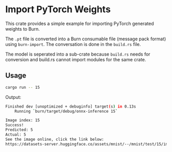 # Import PyTorch Weights

This crate provides a simple example for importing PyTorch generated weights to Burn.

The `.pt` file is converted into a Burn consumable file (message pack format) using `burn-import`.
The conversation is done in the `build.rs` file.

The model is seperated into a sub-crate because `build.rs` needs for conversion and build.rs cannot
import modules for the same crate.

## Usage

```bash
cargo run -- 15
```

Output:

```bash
Finished dev [unoptimized + debuginfo] target(s) in 0.13s
    Running `burn/target/debug/onnx-inference 15`

Image index: 15
Success!
Predicted: 5
Actual: 5
See the image online, click the link below:
https://datasets-server.huggingface.co/assets/mnist/--/mnist/test/15/image/image.jpg
```
